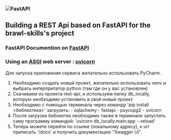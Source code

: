 ### ![[FastAPI](https://fastapi.tiangolo.com/tutorial/) ](https://fastapi.tiangolo.com/img/logo-margin/logo-teal.png)

## Building a REST Api based on FastAPI for the brawl-skills's project
### FastAPI Documention on [FastAPI](https://fastapi.tiangolo.com/tutorial/) 


### Using an [ASGI](https://asgi.readthedocs.io/en/latest/) web server : [uvicorn](https://www.uvicorn.org/)

Для запуска приложения сервиса желательно использовать PyCharm. 
1. Необходимо создать новый проект, желательно использовать venv и выбрать интерпритатор python (там где он у вас установлен)
2. Скачиваем из проекта rest-api, и используем папку db_locally, которую необходимо установить в свой новый проект.
3. Необходимо с помощью терминала через команду 'pip install <библиотека>' загрузить: 
          - sqlachemy
          - fastapi
          - psycopg2
          - uvicorn
4. После загрузки библиотек необходимо также в терминале запустить саму программу командой: 'uvicorn db_locally.main:app --reload'
5. Теперь можете перейти по ссылке (локальному адресу), к url приписать '/docs' и получить документацию "Swagger UI".

